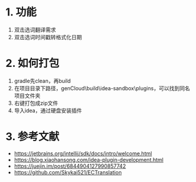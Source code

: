 # 1. 功能
1. 双击选词翻译需求
2. 双击选词时间戳转格式化日期
# 2. 如何打包
1. gradle先clean，再build
2. 在项目目录下路径，genCloud\build\idea-sandbox\plugins，可以找到同名项目文件夹
3. 右键打包成zip文件
4. 导入idea，通过硬盘安装插件
# 3. 参考文献
-   https://jetbrains.org/intellij/sdk/docs/intro/welcome.html
-   https://blog.xiaohansong.com/idea-plugin-development.html
-   https://juejin.im/post/6844904127990857742
-   https://github.com/Skykai521/ECTranslation


